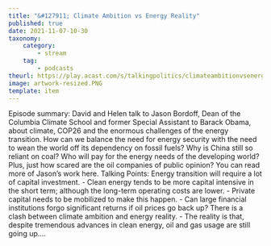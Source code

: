 ```yaml
---
title: "&#127911; Climate Ambition vs Energy Reality"
published: true
date: 2021-11-07-10-30
taxonomy:
    category:
        - stream
    tag:
        - podcasts
theurl: https://play.acast.com/s/talkingpolitics/climateambitionvsenergyreality
image: artwork-resized.PNG
template: item
---
```


Episode summary: David and Helen talk to Jason Bordoff, Dean of the Columbia Climate School and former Special Assistant to Barack Obama, about climate, COP26 and the enormous challenges of the energy transition. How can we balance the need for energy security with the need to wean the world off its dependency on fossil fuels? Why is China still so reliant on coal? Who will pay for the energy needs of the developing world? Plus, just how scared are the oil companies of public opinion? You can read more of Jason&rsquo;s work here. Talking Points: Energy transition will require a lot of capital investment. - Clean energy tends to be more capital intensive in the short term; although the long-term operating costs are lower. - Private capital needs to be mobilized to make this happen. - Can large financial institutions forgo significant returns if oil prices go back up? There is a clash between climate ambition and energy reality. - The reality is that, despite tremendous advances in clean energy, oil and gas usage are still going up.&hellip;
